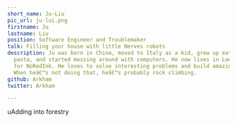```yaml
---
short_name: Ju-Liu
pic_url: ju-lui.png
firstname: Ju
lastname: Liu
position: Software Engineer and Troublemaker
talk: Filling your house with little Nerves robots
description: Ju was born in China, moved to Italy as a kid, grew up eating a lot of
  pasta, and started messing around with computers. He now lives in London and works
  for NoRedInk. He loves to solve interesting problems and build amazing products.
  When heâ€™s not doing that, heâ€™s probably rock climbing.
github: Arkham
twitter: Arkham

---
```

uAdding into forestry